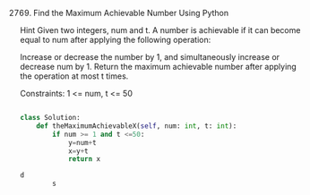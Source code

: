 2769. Find the Maximum Achievable Number Using Python

Hint
Given two integers, num and t. A number is achievable if it can become equal to num after applying the following operation:

Increase or decrease the number by 1, and simultaneously increase or decrease num by 1.
Return the maximum achievable number after applying the operation at most t times.

Constraints:
1 <= num, t <= 50

```Python

class Solution:
    def theMaximumAchievableX(self, num: int, t: int):
        if num >= 1 and t <=50:
            y=num+t
            x=y+t
            return x

d
        s

